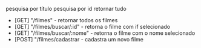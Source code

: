 pesquisa por título
pesquisa por id
retornar tudo 

- [GET] "/filmes" - retornar todos os filmes
- [GET] "/filmes/buscar/:id" - retorna o filme com if selecionado
- [GET] "/filmes/buscar/:nome" - retorna o filme com o nome selecionado
- [POST] "/filmes/cadastrar - cadastra um novo filme